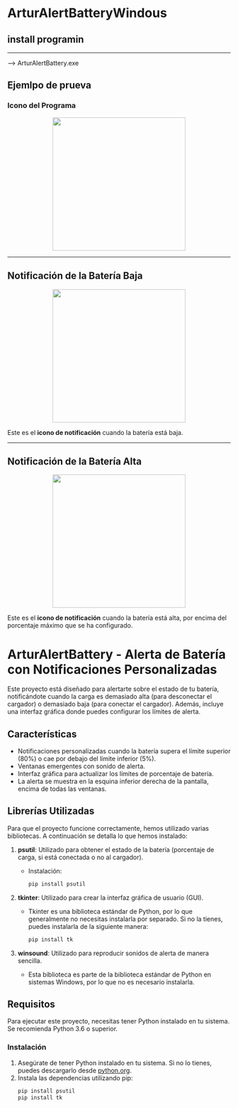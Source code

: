 
# ArturAlertBatteryWindous

## install programin 

---
--> ArturAlertBattery.exe  

## Ejemlpo de prueva
### Icono del Programa
<div style="text-align:center;">
  <img src="https://github.com/user-attachments/assets/c9f3270f-3110-4455-9190-6d308bc558f3" width="300"/>
</div>


---

## Notificación de la Batería Baja
<div style="text-align:center;">
  <img src="https://github.com/user-attachments/assets/af0821a8-2f25-47cb-a50a-32d2d8d37e32" width="300"/>
</div>

Este es el **icono de notificación** cuando la batería está baja.

---

## Notificación de la Batería Alta
<div style="text-align:center;">
  <img src="https://github.com/user-attachments/assets/446ec0d4-aa35-4e8b-bad2-6d9bc15c339d" width="300"/>
</div>

Este es el **icono de notificación** cuando la batería está alta, por encima del porcentaje máximo que se ha configurado.



# ArturAlertBattery - Alerta de Batería con Notificaciones Personalizadas

Este proyecto está diseñado para alertarte sobre el estado de tu batería, notificándote cuando la carga es demasiado alta (para desconectar el cargador) o demasiado baja (para conectar el cargador). Además, incluye una interfaz gráfica donde puedes configurar los límites de alerta.

## Características

- Notificaciones personalizadas cuando la batería supera el límite superior (80%) o cae por debajo del límite inferior (5%).
- Ventanas emergentes con sonido de alerta.
- Interfaz gráfica para actualizar los límites de porcentaje de batería.
- La alerta se muestra en la esquina inferior derecha de la pantalla, encima de todas las ventanas.

## Librerías Utilizadas

Para que el proyecto funcione correctamente, hemos utilizado varias bibliotecas. A continuación se detalla lo que hemos instalado:

1. **psutil**: Utilizado para obtener el estado de la batería (porcentaje de carga, si está conectada o no al cargador).
   - Instalación:
     ```bash
     pip install psutil
     ```

2. **tkinter**: Utilizado para crear la interfaz gráfica de usuario (GUI).
   - Tkinter es una biblioteca estándar de Python, por lo que generalmente no necesitas instalarla por separado. Si no la tienes, puedes instalarla de la siguiente manera:
     ```bash
     pip install tk
     ```

3. **winsound**: Utilizado para reproducir sonidos de alerta de manera sencilla.
   - Esta biblioteca es parte de la biblioteca estándar de Python en sistemas Windows, por lo que no es necesario instalarla.

## Requisitos

Para ejecutar este proyecto, necesitas tener Python instalado en tu sistema. Se recomienda Python 3.6 o superior.

### Instalación

1. Asegúrate de tener Python instalado en tu sistema. Si no lo tienes, puedes descargarlo desde [python.org](https://www.python.org/downloads/).
2. Instala las dependencias utilizando pip:
   ```bash
   pip install psutil
   pip install tk
